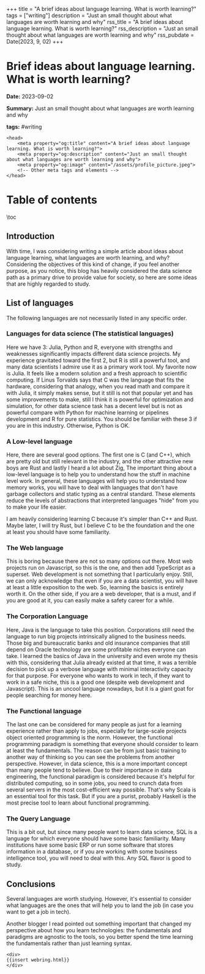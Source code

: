 
+++
title = "A brief ideas about language learning. What is worth learning?"   
tags = ["writing"]
description = "Just an small thought about what languages are worth learning and why" 
rss_title = "A brief ideas about language learning. What is worth learning?"
rss_description = "Just an small thought about what languages are worth learning and why"
rss_pubdate = Date(2023, 9, 02) 
+++

#  Brief ideas about language learning. What is worth learning?


**Date:** 2023-09-02

**Summary:** Just an small thought about what languages are worth learning and why

**tags:** #writing

~~~
<head>
    <meta property="og:title" content="A brief ideas about language learning. What is worth learning?">
    <meta property="og:description" content="Just an small thought about what languages are worth learning and why">
    <meta property="og:image" content="/assets/profile_picture.jpeg">
    <!-- Other meta tags and elements -->
</head>
~~~

# Table of contents
\toc


## Introduction

With time, I was considering writing a simple article about ideas about language learning, what languages are worth learning, and why? Considering the objectives of this kind of change, if you feel another purpose, as you notice, this blog has heavily considered the data science path as a primary drive to provide value for society, so here are some ideas that are highly regarded to study.

## List of languages

The following languages are not necessarily listed in any specific order.

### Languages for data science (The statistical languages)

Here we have 3: Julia, Python and R, everyone with strengths and weaknesses significantly impacts different data science projects. My experience gravitated toward the first 2, but R is still a powerful tool, and many data scientists I admire use it as a primary work tool. My favorite now is Julia. It feels like a modern solution and a fresh approach to scientific computing. If Linus Torvalds says that C was the language that fits the hardware, considering that analogy, when you read math and compare it with Julia, it simply makes sense, but it still is not that popular yet and has some improvements to make, still I think it is powerful for optimization and simulation, for other data science task has a decent level but is not as powerful compare with Python for machine learning or pipelines development and R for pure statistics. You should be familiar with these 3 if you are in this industry. Otherwise, Python is OK.

### A Low-level language

Here, there are several good options. The first one is C (and C++), which are pretty old but still relevant in the industry, and the other attractive new boys are Rust and lastly I heard a lot about Zig, The important thing about a low-level language is to help you to understand how the stuff in machine level work. In general, these languages will help you to understand how memory works, you will have to deal with languages that don't have garbage collectors and static typing as a central standard. These elements reduce the levels of abstractions that interpreted languages "hide" from you to make your life easier. 

I am heavily considering learning C because it's simpler than C++ and Rust. Maybe later, I will try Rust, but I believe C to be the foundation and the one at least you should have some familiarity.

### The Web language

This is boring because there are not so many options out there. Most web projects run on Javascript, so this is the one, and then add TypeScript as a superset. Web development is not something that I particularly enjoy. Still, we can only acknowledge that even if you are a data scientist, you will have at least a little exposition to the web. So, learning the basics is entirely worth it. On the other side, if you are a web developer, that is a must, and if you are good at it, you can easily make a safety career for a while.

### The Corporation Language

Here, Java is the language to take this position. Corporations still need the language to run big projects intrinsically aligned to the business needs. Those big and bureaucratic banks and old insurance companies that still depend on Oracle technology are some profitable niches everyone can take. I learned the basics of Java in the university and even wrote my thesis with this, considering that Julia already existed at that time, it was a terrible decision to pick up a verbose language with minimal interactivity capacity for that purpose. For everyone who wants to work in tech, if they want to work in a safe niche, this is a good one (despite web development and Javascript). This is an uncool language nowadays, but it is a giant goat for people searching for money here.

### The Functional language

The last one can be considered for many people as just for a learning experience rather than apply to jobs, especially for large-scale projects object oriented programming is the norm. However, the functional programming paradigm is something that everyone should consider to learn at least the fundamentals. The reason can be from just basic training to another way of thinking so you can see the problems from another perspective. However, in data science, this is a more important concept than many people tend to believe. Due to their importance in data engineering, the functional paradigm is considered because it's helpful for distributed computing, so in some jobs, you need to crunch data from several servers in the most cost-efficient way possible. That's why Scala is an essential tool for this task. But if you are a purist, probably Haskell is the most precise tool to learn about functional programming.

### The Query Language

This is a bit out, but since many people want to learn data science, SQL is a language for which everyone should have some basic familiarity. Many institutions have some basic ERP or run some software that stores information in a database, or if you are working with some business intelligence tool, you will need to deal with this. Any SQL flavor is good to study.

## Conclusions

Several languages are worth studying. However, it's essential to consider what languages are the ones that will help you to land the job (in case you want to get a job in tech).

Another blogger I read pointed out something important that changed my perspective about how you learn technologies: the fundamentals and paradigms are agnostic to the tools, so you better spend the time learning the fundamentals rather than just learning syntax.


~~~
<div>
{{insert webring.html}}
</div>
~~~
